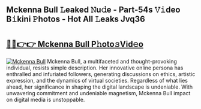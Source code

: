 ## Mckenna Bull 𝙻eaked 𝙽u𝚍e - Part-54s 𝚅𝚒deo B𝚒kini 𝙿hotos - Hot All 𝙻eaks Jvq36

# <h2><a href="http://ld174vb.urlbe.top/?page=Mckenna+Bull">🔗🔗👉👉 Mckenna Bull P𝚑oto𝚜Vid𝚎o</a></h2>

[![Mckenna Bull](https://i.imgur.com/eBuTRDB.gif)](http://ld174vb.urlbe.top/?page=Mckenna+Bull)
Mckenna Bull, a multifaceted and thought-provoking individual, resists simple description. Her innovative online persona has enthralled and infuriated followers, generating discussions on ethics, artistic expression, and the dynamics of virtual societies. Regardless of what lies ahead, her significance in shaping the digital landscape is undeniable. With unwavering commitment and undeniable magnetism, Mckenna Bull impact on digital media is unstoppable.
